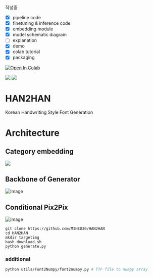 작성중
 - [x] pipeline code
 - [x] finetuning & inference code
 - [x] embedding module
 - [x] model schematic diagram
 - [ ] explanation
 - [x] demo
 - [x] colab tutorial
 - [x] packaging

<a href="https://colab.research.google.com/github/MINED30/HAN2HAN/blob/main/colab_demo.ipynb" target="_parent"><img src="https://colab.research.google.com/assets/colab-badge.svg" alt="Open In Colab"/></a>

<img src="https://github.com/MINED30/HAN2HAN/blob/main/demo/seo-dae-moon.gif"/>

<img src="https://github.com/MINED30/HAN2HAN/blob/main/demo/result.gif"/>

# HAN2HAN
Korean Handwriting Style Font Generation

# Architecture

## Category embedding
<img src="https://github.com/MINED30/HAN2HAN/blob/main/demo/CategoryEmbedding.gif"/>

## Backbone of Generator
![image](https://user-images.githubusercontent.com/73981982/140708404-b7fb5e32-27b9-4d06-a473-88fa85075816.png)

## Conditional Pix2Pix
![image](https://user-images.githubusercontent.com/73981982/140708533-b014f9af-4836-47c1-a906-2b7e50ed04be.png)


```
git clone https://github.com/MINED30/HAN2HAN
cd HAN2HAN
mkdir targetimg
bash download.sh
python generate.py
```

### additional
```bash
python utils/Font2Numpy/font2numpy.py # TTF file to numpy array
```
